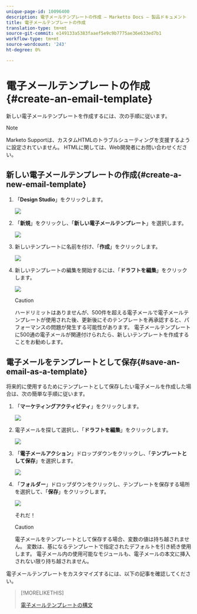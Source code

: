 ```yaml
---
unique-page-id: 10096400
description: 電子メールテンプレートの作成 — Marketto Docs — 製品ドキュメント
title: 電子メールテンプレートの作成
translation-type: tm+mt
source-git-commit: e149133a5383faaef5e9c9b7775ae36e633ed7b1
workflow-type: tm+mt
source-wordcount: '243'
ht-degree: 0%

---
```



# 電子メールテンプレートの作成{#create-an-email-template}

新しい電子メールテンプレートを作成するには、次の手順に従います。

>[!NOTE]
>
>Marketo Supportは、カスタムHTMLのトラブルシューティングを支援するように設定されていません。 HTMLに関しては、Web開発者にお問い合わせください。

## 新しい電子メールテンプレートの作成{#create-a-new-email-template}

1. 「**Design Studio**」をクリックします。

   ![](assets/designstudio.png)

1. 「**新規**」をクリックし、「**新しい電子メールテンプレート**」を選択します。

   ![](assets/ds-two.png)

1. 新しいテンプレートに名前を付け、「**作成**」をクリックします。

   ![](assets/three-1.png)

1. 新しいテンプレートの編集を開始するには、「**ドラフトを編集**」をクリックします。

   ![](assets/4.png)

   >[!CAUTION]
   >
   >ハードリミットはありませんが、500件を超える電子メールで電子メールテンプレートが使用された後、更新後にそのテンプレートを再承認すると、パフォーマンスの問題が発生する可能性があります。 電子メールテンプレートに500通の電子メールが関連付けられたら、新しいテンプレートを作成することをお勧めします。

## 電子メールをテンプレートとして保存{#save-an-email-as-a-template}

将来的に使用するためにテンプレートとして保存したい電子メールを作成した場合は、次の簡単な手順に従います。

1. 「**マーケティングアクティビティ**」をクリックします。

   ![](assets/one.png)

1. 電子メールを探して選択し、「**ドラフトを編集**」をクリックします。

   ![](assets/two-1.png)

1. 「**電子メールアクション**」ドロップダウンをクリックし、「**テンプレートとして保存**」を選択します。

   ![](assets/four-1.png)

1. 「**フォルダー**」ドロップダウンをクリックし、テンプレートを保存する場所を選択して、「**保存**」をクリックします。

   ![](assets/five-1.png)

   それだ！

   >[!CAUTION]
   >
   >電子メールをテンプレートとして保存する場合、変数の値は持ち越されません。 変数は、基になるテンプレートで指定されたデフォルトを引き続き使用します。 電子メール内の使用可能なモジュールも、電子メールの本文に挿入されない限り持ち越されません。

電子メールテンプレートをカスタマイズするには、以下の記事を確認してください。

>[!MORELIKETHIS]
>
>[電子メールテンプレートの構文](email-template-syntax.md)

